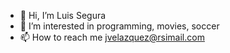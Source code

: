 - 👋 Hi, I’m Luis Segura
- 👀 I’m interested in programming, movies, soccer
- 📫 How to reach me jvelazquez@rsimail.com

<!---
jvelazquez-rsi/jvelazquez-rsi is a ✨ special ✨ repository because its `README.md` (this file) appears on your GitHub profile.
You can click the Preview link to take a look at your changes.
--->
